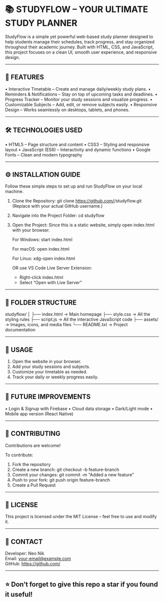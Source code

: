 📚 STUDYFLOW – YOUR ULTIMATE STUDY PLANNER
==========================================

StudyFlow is a simple yet powerful web-based study planner designed to help students manage their schedules, track progress, and stay organized throughout their academic journey.
Built with HTML, CSS, and JavaScript, this project focuses on a clean UI, smooth user experience, and responsive design.

------------------------------------------------------------
🚀 FEATURES
------------------------------------------------------------

• Interactive Timetable – Create and manage daily/weekly study plans.
• Reminders & Notifications – Stay on top of upcoming tasks and deadlines.
• Progress Tracker – Monitor your study sessions and visualize progress.
• Customizable Subjects – Add, edit, or remove subjects easily.
• Responsive Design – Works seamlessly on desktops, tablets, and phones.

------------------------------------------------------------
🛠️ TECHNOLOGIES USED
------------------------------------------------------------

• HTML5 – Page structure and content
• CSS3 – Styling and responsive layout
• JavaScript (ES6) – Interactivity and dynamic functions
• Google Fonts – Clean and modern typography

------------------------------------------------------------
⚙️ INSTALLATION GUIDE
------------------------------------------------------------

Follow these simple steps to set up and run StudyFlow on your local machine.

1. Clone the Repository:
   git clone https://github.com/<your-username>/studyflow.git
   (Replace <your-username> with your actual GitHub username.)

2. Navigate into the Project Folder:
   cd studyflow

3. Open the Project:
   Since this is a static website, simply open index.html with your browser.

   For Windows:
   start index.html

   For macOS:
   open index.html

   For Linux:
   xdg-open index.html

   OR use VS Code Live Server Extension:
   - Right-click index.html
   - Select “Open with Live Server”

------------------------------------------------------------
📁 FOLDER STRUCTURE
------------------------------------------------------------

studyflow/
│
├── index.html          → Main homepage
├── style.css           → All the styling rules
├── script.js           → All the interactive JavaScript code
├── assets/             → Images, icons, and media files
└── README.txt          → Project documentation

------------------------------------------------------------
🧠 USAGE
------------------------------------------------------------

1. Open the website in your browser.
2. Add your study sessions and subjects.
3. Customize your timetable as needed.
4. Track your daily or weekly progress easily.

------------------------------------------------------------
🧩 FUTURE IMPROVEMENTS
------------------------------------------------------------

• Login & Signup with Firebase
• Cloud data storage
• Dark/Light mode
• Mobile app version (React Native)

------------------------------------------------------------
🤝 CONTRIBUTING
------------------------------------------------------------

Contributions are welcome!

To contribute:
1. Fork the repository
2. Create a new branch:
   git checkout -b feature-branch
3. Commit your changes:
   git commit -m "Added a new feature"
4. Push to your fork:
   git push origin feature-branch
5. Create a Pull Request

------------------------------------------------------------
🧾 LICENSE
------------------------------------------------------------

This project is licensed under the MIT License – feel free to use and modify it.

------------------------------------------------------------
💬 CONTACT
------------------------------------------------------------

Developer: Neo Nik  
Email: your-email@example.com  
GitHub: https://github.com/<your-username>

------------------------------------------------------------
⭐ Don’t forget to give this repo a star if you found it useful!
------------------------------------------------------------
